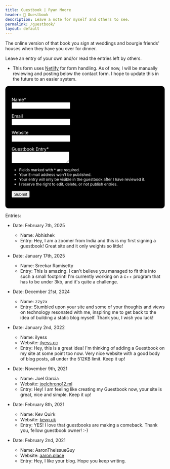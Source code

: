 ```yaml
---
title: Guestbook | Ryan Moore
header: 💬 Guestbook
description: Leave a note for myself and others to see.
permalink: /guestbook/
layout: default
---
```


The online version of that book you sign at weddings and bourgie friends' houses when
they have you over for dinner.

Leave an entry of your own and/or read the entries left by others.

* This form uses <a href="https://www.netlify.com/" target="_blank">Netlify</a> for form handling.
As of now, I will be manually reviewing and posting below the contact form.
I hope to update this in the future to an easier system.

<div style="background-color:black;color:white;padding:20px;border-radius:10px;">
<form method="POST" name = "guestbook" netlify-honeypot="a_password" data-netlify="true">  
 <input type="text" name="a_password" style="display:none !important" tabindex="-1" autocomplete="off">
 <p>  
   <label>Name*</label><br>  
   <input type="text" name="name">  
 </p>  
 <p>  
   <label>Email</label><br>  
   <input type="email" name="email">  
 </p>  
 <p>  
   <label>Website</label><br>  
   <input type="text" name="website">  
 </p>  
 <p>  
   <label>Guestbook Entry*</label><br>  
   <textarea name = "guestbook-entry"></textarea>  
 </p>
 <ul>
   <li style="color:white;font-size:12px">Fields marked with * are required.</li>
   <li style="color:white;font-size:12px">Your E-mail address won't be published.</li>
   <li style="color:white;font-size:12px">Your entry will only be visible in the guestbook after I have reviewed it.</li>
   <li style="color:white;font-size:12px">I reserve the right to edit, delete, or not publish entries.</li>
 </ul>
 <button type="submit">Submit</button>
</form>
</div>

Entries:

<p>
<ul>
  <li>Date: February 7th, 2025</li>
  <ul>
  <li>Name: Abhishek</li>
  <li>Entry: Hey, I am a zoomer from India and this is my first signing a guestbook! Great site and it only weights so little!</li>
</ul></ul>
</p>

<p>
<ul>
  <li>Date: January 17th, 2025</li>
  <ul>
  <li>Name: Sreekar Ramisetty</li>
  <li>Entry: This is amazing. I can't believe you managed to fit this into such a small footprint! I'm currently working on a c++ program that has to be under 3kb, and it's quite a challenge.</li>
</ul></ul>
</p>

<p>
<ul>
  <li>Date: December 21st, 2024</li>
  <ul>
  <li>Name: zzyzx </li>
  <li>Entry: Stumbled upon your site and some of your thoughts and views on technology resonated with me, inspiring me to get back to the idea of building a static blog myself. Thank you, I wish you luck!</li>
</ul></ul>
</p>

<p>
<ul>
  <li>Date: January 2nd, 2022</li>
  <ul>
  <li>Name: ilyess</li>
  <li>Website: <a href="https://ilyess.cc/">ilyess.cc</a></li>
  <li>Entry: Hey, this is a great idea! I'm thinking of adding a Guestbook on my site at some point too now. Very nice website with a good body of blog posts, all under the 512KB limit. Keep it up!</li>
</ul></ul>
</p>

<p>
<ul>
  <li>Date: November 9th, 2021</li>
  <ul>
  <li>Name: Joel Garcia</li>
  <li>Website: <a href="https://joelchrono12.ml">joelchrono12.ml</a></li>
  <li>Entry: Hey! I am feeling like creating my Guestbook now, your site is great, nice and simple. Keep it up!</li>
</ul></ul>
</p>

<p>
<ul>
  <li>Date: February 8th, 2021</li>
  <ul>
  <li>Name: Kev Quirk</li>
  <li>Website: <a href="https://kevq.uk">kevq.uk</a></li>
  <li>Entry: YES! I love that guestbooks are making a comeback. Thank you, fellow guestbook owner! :-)</li>
</ul></ul>
</p>

<p>
<ul>
  <li>Date: February 2nd, 2021</li>
  <ul>
  <li>Name: AaronTheIssueGuy</li>
  <li>Website: <a href="http://aaron.place//">aaron.place</a></li>
  <li>Entry: Hey, I like your blog. Hope you keep writing.</li>
</ul></ul>
</p>
